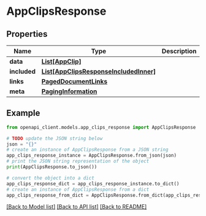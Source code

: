 # AppClipsResponse


## Properties

Name | Type | Description | Notes
------------ | ------------- | ------------- | -------------
**data** | [**List[AppClip]**](AppClip.md) |  | 
**included** | [**List[AppClipsResponseIncludedInner]**](AppClipsResponseIncludedInner.md) |  | [optional] 
**links** | [**PagedDocumentLinks**](PagedDocumentLinks.md) |  | 
**meta** | [**PagingInformation**](PagingInformation.md) |  | [optional] 

## Example

```python
from openapi_client.models.app_clips_response import AppClipsResponse

# TODO update the JSON string below
json = "{}"
# create an instance of AppClipsResponse from a JSON string
app_clips_response_instance = AppClipsResponse.from_json(json)
# print the JSON string representation of the object
print(AppClipsResponse.to_json())

# convert the object into a dict
app_clips_response_dict = app_clips_response_instance.to_dict()
# create an instance of AppClipsResponse from a dict
app_clips_response_from_dict = AppClipsResponse.from_dict(app_clips_response_dict)
```
[[Back to Model list]](../README.md#documentation-for-models) [[Back to API list]](../README.md#documentation-for-api-endpoints) [[Back to README]](../README.md)


